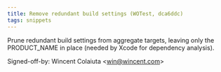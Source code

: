 ```yaml
---
title: Remove redundant build settings (WOTest, dca6ddc)
tags: snippets
---
```


Prune redundant build settings from aggregate targets, leaving only the PRODUCT\_NAME in place (needed by Xcode for dependency analysis).

Signed-off-by: Wincent Colaiuta &lt;win@wincent.com&gt;
